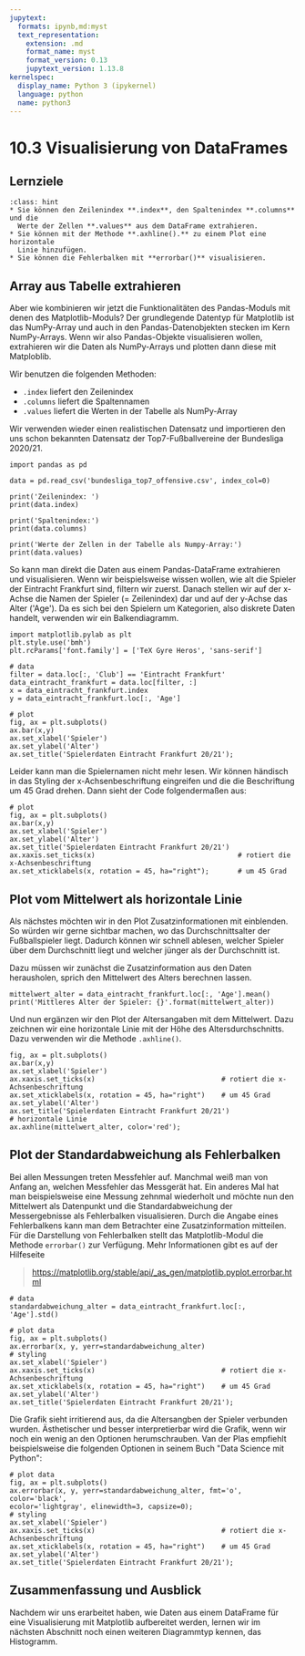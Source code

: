 ```yaml
---
jupytext:
  formats: ipynb,md:myst
  text_representation:
    extension: .md
    format_name: myst
    format_version: 0.13
    jupytext_version: 1.13.8
kernelspec:
  display_name: Python 3 (ipykernel)
  language: python
  name: python3
---
```


# 10.3 Visualisierung von DataFrames

## Lernziele

```{admonition} Lernziele
:class: hint
* Sie können den Zeilenindex **.index**, den Spaltenindex **.columns** und die
  Werte der Zellen **.values** aus dem DataFrame extrahieren.
* Sie können mit der Methode **.axhline().** zu einem Plot eine horizontale
  Linie hinzufügen.
* Sie können die Fehlerbalken mit **errorbar()** visualisieren.
```

## Array aus Tabelle extrahieren

Aber wie kombinieren wir jetzt die Funktionalitäten des Pandas-Moduls mit denen
des Matplotlib-Moduls? Der grundlegende Datentyp für Matplotlib ist das
NumPy-Array und auch in den Pandas-Datenobjekten stecken im Kern NumPy-Arrays.
Wenn wir also Pandas-Objekte visualisieren wollen, extrahieren wir die Daten als
NumPy-Arrays und plotten dann diese mit Matploblib.

Wir benutzen die folgenden Methoden: 

* ``.index`` liefert den Zeilenindex
* ``.columns`` liefert die Spaltennamen 
* ``.values`` liefert die Werten in der Tabelle als NumPy-Array

Wir verwenden wieder einen realistischen Datensatz und importieren den uns
schon bekannten Datensatz der Top7-Fußballvereine der Bundesliga 2020/21.

```{code-cell} ipython3
import pandas as pd

data = pd.read_csv('bundesliga_top7_offensive.csv', index_col=0)

print('Zeilenindex: ')
print(data.index)

print('Spaltenindex:')
print(data.columns)

print('Werte der Zellen in der Tabelle als Numpy-Array:')
print(data.values)
```

So kann man direkt die Daten aus einem Pandas-DataFrame extrahieren und
visualisieren. Wenn wir beispielsweise wissen wollen, wie alt die Spieler der
Eintracht Frankfurt sind, filtern wir zuerst. Danach stellen wir auf der x-Achse
die Namen der Spieler (= Zeilenindex) dar und auf der y-Achse das Alter ('Age').
Da es sich bei den Spielern um Kategorien, also diskrete Daten handelt,
verwenden wir ein Balkendiagramm.

```{code-cell} ipython3
import matplotlib.pylab as plt
plt.style.use('bmh')
plt.rcParams['font.family'] = ['TeX Gyre Heros', 'sans-serif']

# data
filter = data.loc[:, 'Club'] == 'Eintracht Frankfurt'
data_eintracht_frankfurt = data.loc[filter, :]
x = data_eintracht_frankfurt.index
y = data_eintracht_frankfurt.loc[:, 'Age']

# plot
fig, ax = plt.subplots()
ax.bar(x,y)
ax.set_xlabel('Spieler')
ax.set_ylabel('Alter')
ax.set_title('Spielerdaten Eintracht Frankfurt 20/21');
```

Leider kann man die Spielernamen nicht mehr lesen. Wir können händisch in das
Styling der x-Achsenbeschriftung eingreifen und die die Beschriftung um 45 Grad
drehen. Dann sieht der Code folgendermaßen aus:

```{code-cell} ipython3
# plot
fig, ax = plt.subplots()
ax.bar(x,y)
ax.set_xlabel('Spieler')
ax.set_ylabel('Alter')
ax.set_title('Spielerdaten Eintracht Frankfurt 20/21')
ax.xaxis.set_ticks(x)                                   # rotiert die x-Achsenbeschriftung
ax.set_xticklabels(x, rotation = 45, ha="right");       # um 45 Grad
```

## Plot vom Mittelwert als horizontale Linie

Als nächstes möchten wir in den Plot Zusatzinformationen mit einblenden. So
würden wir gerne sichtbar machen, wo das Durchschnittsalter der Fußballspieler
liegt. Dadurch können wir schnell ablesen, welcher Spieler über dem Durchschnitt
liegt und welcher jünger als der Durchschnitt ist.

Dazu müssen wir zunächst die Zusatzinformation aus den Daten herausholen, sprich
den Mittelwert des Alters berechnen lassen.

```{code-cell} ipython3
mittelwert_alter = data_eintracht_frankfurt.loc[:, 'Age'].mean()
print('Mittleres Alter der Spieler: {}'.format(mittelwert_alter))
```

Und nun ergänzen wir den Plot der Altersangaben mit dem Mittelwert. Dazu
zeichnen wir eine horizontale Linie mit der Höhe des Altersdurchschnitts. Dazu
verwenden wir die Methode `.axhline()`.

```{code-cell} ipython3
fig, ax = plt.subplots()
ax.bar(x,y)
ax.set_xlabel('Spieler')
ax.xaxis.set_ticks(x)                               # rotiert die x-Achsenbeschriftung
ax.set_xticklabels(x, rotation = 45, ha="right")    # um 45 Grad
ax.set_ylabel('Alter')
ax.set_title('Spielerdaten Eintracht Frankfurt 20/21')
# horizontale Linie
ax.axhline(mittelwert_alter, color='red');
```

## Plot der Standardabweichung als Fehlerbalken

Bei allen Messungen treten Messfehler auf. Manchmal weiß man von Anfang an,
welchen Messfehler das Messgerät hat. Ein anderes Mal hat man beispielsweise
eine Messung zehnmal wiederholt und möchte nun den Mittelwert als Datenpunkt und
die Standardabweichung der Messergebnisse als Fehlerbalken visualisieren. Durch
die Angabe eines Fehlerbalkens kann man dem Betrachter eine Zusatzinformation
mitteilen. Für die Darstellung von Fehlerbalken stellt das Matplotlib-Modul die
Methode ``errorbar()`` zur Verfügung. Mehr Informationen gibt es auf der
Hilfeseite

> https://matplotlib.org/stable/api/_as_gen/matplotlib.pyplot.errorbar.html


```{code-cell} ipython3
# data
standardabweichung_alter = data_eintracht_frankfurt.loc[:, 'Age'].std()

# plot data
fig, ax = plt.subplots()
ax.errorbar(x, y, yerr=standardabweichung_alter)
# styling
ax.set_xlabel('Spieler')
ax.xaxis.set_ticks(x)                               # rotiert die x-Achsenbeschriftung
ax.set_xticklabels(x, rotation = 45, ha="right")    # um 45 Grad
ax.set_ylabel('Alter')
ax.set_title('Spielerdaten Eintracht Frankfurt 20/21');
```

Die Grafik sieht irritierend aus, da die Altersangben der Spieler verbunden
wurden. Ästhetischer und besser interpretierbar wird die Grafik, wenn wir noch
ein wenig an den Optionen herumschrauben. Van der Plas empfiehlt beispielsweise
die folgenden Optionen in seinem Buch "Data Science mit Python":

```{code-cell} ipython3
# plot data
fig, ax = plt.subplots()
ax.errorbar(x, y, yerr=standardabweichung_alter, fmt='o', color='black', 
ecolor='lightgray', elinewidth=3, capsize=0);
# styling
ax.set_xlabel('Spieler')
ax.xaxis.set_ticks(x)                               # rotiert die x-Achsenbeschriftung
ax.set_xticklabels(x, rotation = 45, ha="right")    # um 45 Grad
ax.set_ylabel('Alter')
ax.set_title('Spielerdaten Eintracht Frankfurt 20/21');
```

## Zusammenfassung und Ausblick

Nachdem wir uns erarbeitet haben, wie Daten aus einem DataFrame für eine
Visualisierung mit Matplotlib aufbereitet werden, lernen wir im nächsten
Abschnitt noch einen weiteren Diagrammtyp kennen, das Histogramm.
